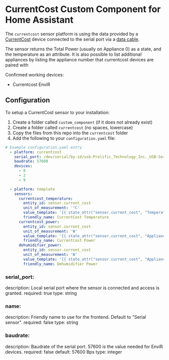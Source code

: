 # CurrentCost Custom Component for Home Assistant

The `currentcost` sensor platform is using the data provided by a [CurrentCost](http://www.currentcost.com/) device connected to the serial port via a [data cable](http://www.currentcost.com/product-datacable.html).

The sensor returns the Total Power (usually on Appliance 0) as a state, and the temperature as an attribute.
It is also possible to list additional appliances by listing the appliance number that currentcost devices are paired with

Confirmed working devices:
- Currentcost EnviR


## Configuration

To setup a CurrentCost sensor to your installation:
1) Create a folder called `custom_component` (if it does not already exist)
2) Create a folder called `currentcost` (no spaces, lowercase)
3) Copy the files from this repo into the `currentcost` folder
4) Add the following to your `configuration.yaml` file:

```yaml
# Example configuration.yaml entry
  - platform: currentcost
    serial_port: /dev/serial/by-id/usb-Prolific_Technology_Inc._USB-Serial_Controller-if00-port0
    baudrate: 57600
    devices:
      - 0
      - 2
      - 9

  - platform: template
    sensors:
      currentcost_temperature:
        entity_id: sensor.current_cost
        unit_of_measurement: '°C'
        value_template: '{{ state_attr("sensor.current_cost", "Temperature")[:-3]  }}'
        friendly_name: CurrentCost Temperature
      currentcost_power:
        entity_id: sensor.current_cost
        unit_of_measurement: 'W'
        value_template: '{{ state_attr("sensor.current_cost", "Appliance 0")[:-2]  }}'
        friendly_name: CurrentCost Power
      dehumidifier_power:
        entity_id: sensor.current_cost
        unit_of_measurement: 'W'
        value_template: '{{ state_attr("sensor.current_cost", "Appliance 2")[:-2]  }}'
        friendly_name: Dehumidifier Power
```


### serial_port:
  description: Local serial port where the sensor is connected and access is granted.
  required: true
  type: string
### name:
  description: Friendly name to use for the frontend. Default to "Serial sensor".
  required: false
  type: string
### baudrate:
  description: Baudrate of the serial port. 57600 is the value needed for EnviR devices. 
  required: false
  default: 57600 Bps
  type: integer
